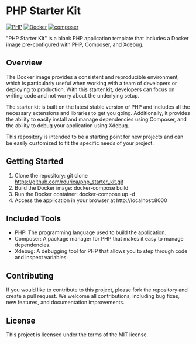 # PHP Starter Kit
[![PHP](https://img.shields.io/badge/PHP-8.3-blue.svg)](http://php.net)
[![Docker](https://img.shields.io/badge/Docker-powered-blue.svg)](https://www.docker.com/)
[![composer](https://img.shields.io/badge/composer-latest-green.svg)](https://getcomposer.org/)

"PHP Starter Kit" is a blank PHP application template that includes a Docker image pre-configured with PHP, Composer, and Xdebug.
## Overview
The Docker image provides a consistent and reproducible environment, which is particularly useful when working with a team of developers or deploying to production. With this starter kit, developers can focus on writing code and not worry about the underlying setup.

The starter kit is built on the latest stable version of PHP and includes all the necessary extensions and libraries to get you going. Additionally, it provides the ability to easily install and manage dependencies using Composer, and the ability to debug your application using Xdebug.

This repository is intended to be a starting point for new projects and can be easily customized to fit the specific needs of your project.

## Getting Started
1. Clone the repository: git clone https://github.com/rdurica/php_starter_kit.git
2. Build the Docker image: docker-compose build
3. Run the Docker container: docker-compose up -d
4. Access the application in your browser at http://localhost:8000

## Included Tools
- PHP: The programming language used to build the application.
- Composer: A package manager for PHP that makes it easy to manage dependencies.
- Xdebug: A debugging tool for PHP that allows you to step through code and inspect variables.

## Contributing
If you would like to contribute to this project, please fork the repository and create a pull request. We welcome all contributions, including bug fixes, new features, and documentation improvements.

## License
This project is licensed under the terms of the MIT license.